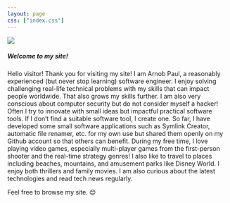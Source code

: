 ```yaml
---
layout: page
css: ["index.css"]
---
```

<div class="col s12">
<div class="row">

<div class="column right s12 push-m6 m6 push-l7 l2">
  <div class="col s12 tag-div">
    <div class="user-pic center-align">
      <a href="{{site.github_profile}}" target="_blank"><img class="circle hoverable z-depth-1" src="{{site.baseurl}}/assets/res/user.jpg"></a>
    </div>
  </div>
</div>

<div class="column left s12 pull-m6 m6 pull-l2 l7" markdown="1">

##### Welcome to my site!

Hello visitor! Thank you for visiting my site! I am Arnob Paul, a reasonably experienced (but never stop learning) software engineer. I enjoy solving challenging real-life technical problems with my skills that can impact people worldwide. That also grows my skills further. I am also very conscious about computer security but do not consider myself a hacker! Often I try to innovate with small ideas but impactful practical software tools. If I don’t find a suitable software tool, I create one. So far, I have developed some small software applications such as Symlink Creator, automatic file renamer, etc. for my own use but shared them openly on my Github account so that others can benefit. During my free time, I love playing video games, especially multi-player games from the first-person shooter and the real-time strategy genres! I also like to travel to places including beaches, mountains, and amusement parks like Disney World. I enjoy both thrillers and family movies. I am also curious about the latest technologies and read tech news regularly.

Feel free to browse my site. :blush:

</div>

</div>
</div>